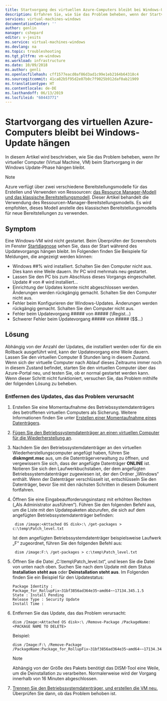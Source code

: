 ```yaml
---
title: Startvorgang des virtuellen Azure-Computers bleibt bei Windows-Update hängen | Microsoft-Dokumentation
description: Erfahren Sie, wie Sie das Problem beheben, wenn der Startvorgang eines virtuellen Azure-Computers bei Windows-Update(s) hängen bleibt.
services: virtual-machines-windows
documentationCenter: ''
author: genlin
manager: cshepard
editor: v-jesits
ms.service: virtual-machines-windows
ms.devlang: na
ms.topic: troubleshooting
ms.tgt_pltfrm: vm-windows
ms.workload: infrastructure
ms.date: 10/09/2018
ms.author: genli
ms.openlocfilehash: cff1577eacd0af86d3ad1c99e1eb2164b64318c4
ms.sourcegitcommit: 41ca82b5f95d2e07b0c7f9025b912daf0ab21909
ms.translationtype: HT
ms.contentlocale: de-DE
ms.lasthandoff: 06/13/2019
ms.locfileid: "60443771"
---
```

# <a name="azure-vm-startup-is-stuck-at-windows-update"></a>Startvorgang des virtuellen Azure-Computers bleibt bei Windows-Update hängen

In diesem Artikel wird beschrieben, wie Sie das Problem beheben, wenn Ihr virtueller Computer (Virtual Machine, VM) beim Startvorgang in der Windows Update-Phase hängen bleibt. 

> [!NOTE] 
> Azure verfügt über zwei verschiedene Bereitstellungsmodelle für das Erstellen und Verwenden von Ressourcen: [das Resource Manager-Modell und das klassische Bereitstellungsmodell](../../azure-resource-manager/resource-manager-deployment-model.md). Dieser Artikel behandelt die Verwendung des Ressourcen-Manager-Bereitstellungsmodells. Es wird empfohlen, dieses Modell anstelle des klassischen Bereitstellungsmodells für neue Bereitstellungen zu verwenden.

## <a name="symptom"></a>Symptom

 Eine Windows-VM wird nicht gestartet. Beim Überprüfen der Screenshots im Fenster [Startdiagnose](../troubleshooting/boot-diagnostics.md) sehen Sie, dass der Start während des Updatevorgangs hängen bleibt. Im Folgenden finden Sie Beispiele für Meldungen, die angezeigt werden können:

- Windows ##% wird installiert. Schalten Sie den Computer nicht aus. Dies kann eine Weile dauern. Ihr PC wird mehrmals neu gestartet.
- Lassen Sie den PC bis zum Abschluss dieses Vorgangs eingeschaltet. Update # von # wird installiert... 
- Einrichtung der Updates konnte nicht abgeschlossen werden. Änderungen werden rückgängig gemacht. Schalten Sie den Computer nicht aus.
- Fehler beim Konfigurieren der Windows-Updates. Änderungen werden rückgängig gemacht. Schalten Sie den Computer nicht aus.
- Fehler <Fehlercode> beim Updatevorgang ##### von ##### (\Regist...)
- Schwerer Fehler <Fehlercode> beim Updatevorgang ##### von ##### ($$...)


## <a name="solution"></a>Lösung

Abhängig von der Anzahl der Updates, die installiert werden oder für die ein Rollback ausgeführt wird, kann der Updatevorgang eine Weile dauern. Lassen Sie den virtuellen Computer 8 Stunden lang in diesem Zustand. Wenn sich der virtuelle Computer nach Ablauf dieses Zeitraums immer noch in diesem Zustand befindet, starten Sie den virtuellen Computer über das Azure-Portal neu, und testen Sie, ob er normal gestartet werden kann. Wenn dieser Schritt nicht funktioniert, versuchen Sie, das Problem mithilfe der folgenden Lösung zu beheben.

### <a name="remove-the-update-that-causes-the-problem"></a>Entfernen des Updates, das das Problem verursacht

1. Erstellen Sie eine Momentaufnahme des Betriebssystemdatenträgers des betroffenen virtuellen Computers als Sicherung. Weitere Informationen finden Sie unter [Erstellen einer Momentaufnahme eines Datenträgers](../windows/snapshot-copy-managed-disk.md). 
2. [Fügen Sie den Betriebssystemdatenträger an einen virtuellen Computer für die Wiederherstellung an](troubleshoot-recovery-disks-portal-windows.md).
3. Nachdem Sie den Betriebssystemdatenträger an den virtuellen Wiederherstellungscomputer angefügt haben, führen Sie **diskmgmt.msc** aus, um die Datenträgerverwaltung zu öffnen, und vergewissern Sie sich, dass der angefügte Datenträger **ONLINE** ist. Notieren Sie sich den Laufwerkbuchstaben, der dem angefügten Betriebssystemdatenträger zugewiesen ist, der den Ordner „\Windows“ enthält. Wenn der Datenträger verschlüsselt ist, entschlüsseln Sie den Datenträger, bevor Sie mit den nächsten Schritten in diesem Dokument fortfahren.

4. Öffnen Sie eine Eingabeaufforderungsinstanz mit erhöhten Rechten („Als Administrator ausführen“). Führen Sie den folgenden Befehl aus, um die Liste mit den Updatepaketen abzurufen, die sich auf dem angefügten Betriebssystemdatenträger befinden:

        dism /image:<Attached OS disk>:\ /get-packages > c:\temp\Patch_level.txt

    Ist dem angefügten Betriebssystemdatenträger beispielsweise Laufwerk „F“ zugeordnet, führen Sie den folgenden Befehl aus:

        dism /image:F:\ /get-packages > c:\temp\Patch_level.txt
5. Öffnen Sie die Datei „C:\temp\Patch_level.txt“, und lesen Sie die Datei von unten nach oben. Suchen Sie nach dem Update mit dem Status **Installation steht aus** oder **Deinstallation steht aus**.  Im Folgenden finden Sie ein Beispiel für den Updatestatus:

     ```
    Package Identity : Package_for_RollupFix~31bf3856ad364e35~amd64~~17134.345.1.5
    State : Install Pending
    Release Type : Security Update
    Install Time :
    ```
6. Entfernen Sie das Update, das das Problem verursacht:
    
    ```
    dism /Image:<Attached OS disk>:\ /Remove-Package /PackageName:<PACKAGE NAME TO DELETE>
    ```
    Beispiel: 

    ```
    dism /Image:F:\ /Remove-Package /PackageName:Package_for_RollupFix~31bf3856ad364e35~amd64~~17134.345.1.5
    ```

    > [!NOTE] 
    > Abhängig von der Größe des Pakets benötigt das DISM-Tool eine Weile, um die Deinstallation zu verarbeiten. Normalerweise wird der Vorgang innerhalb von 16 Minuten abgeschlossen.

7. [Trennen Sie den Betriebssystemdatenträger, und erstellen die VM neu.](troubleshoot-recovery-disks-portal-windows.md#unmount-and-detach-original-virtual-hard-disk) Überprüfen Sie dann, ob das Problem behoben ist.
